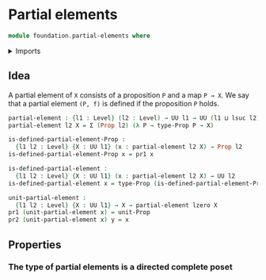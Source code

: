 # Partial elements

```agda
module foundation.partial-elements where
```

<details><summary>Imports</summary>

```agda
open import foundation.dependent-pair-types
open import foundation.propositions
open import foundation.unit-type
open import foundation.universe-levels
```

</details>

## Idea

A partial element of `X` consists of a proposition `P` and a map `P → X`. We say that a partial element `(P, f)` is defined if the proposition `P` holds.

```agda
partial-element : {l1 : Level} (l2 : Level) → UU l1 → UU (l1 ⊔ lsuc l2)
partial-element l2 X = Σ (Prop l2) (λ P → type-Prop P → X)

is-defined-partial-element-Prop :
  {l1 l2 : Level} {X : UU l1} (x : partial-element l2 X) → Prop l2
is-defined-partial-element-Prop x = pr1 x

is-defined-partial-element :
  {l1 l2 : Level} {X : UU l1} (x : partial-element l2 X) → UU l2
is-defined-partial-element x = type-Prop (is-defined-partial-element-Prop x)

unit-partial-element :
  {l1 l2 : Level} {X : UU l1} → X → partial-element lzero X
pr1 (unit-partial-element x) = unit-Prop
pr2 (unit-partial-element x) y = x
```

## Properties

### The type of partial elements is a directed complete poset
